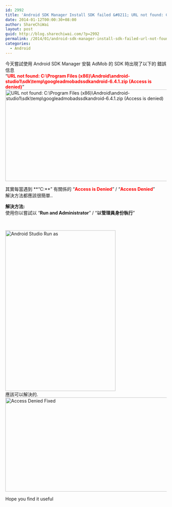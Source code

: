 ```yaml
---
id: 2992
title: 'Android SDK Manager Install SDK failed &#8211; URL not found: C:\Program Files (x86)\Android\android-studio1\sdk\temp\googleadmobadssdkandroid-6.4.1.zip (Access is denied)'
date: 2014-01-12T00:00:30+08:00
author: ShareChiWai
layout: post
guid: http://blog.sharechiwai.com/?p=2992
permalink: /2014/01/android-sdk-manager-install-sdk-failed-url-not-found-cprogram-files-x86androidandroid-studio1sdktempgoogleadmobadssdkandroid-6-4-1-zip-access-is-denied/
categories:
  - Android
---
```

今天嘗試使用 Android SDK Manager 安裝 AdMob 的 SDK 時出現了以下的 錯誤信息  
&#8220;<span style="color: #ff0000;"><strong>URL not found: C:\Program Files (x86)\Android\android-studio1\sdk\temp\googleadmobadssdkandroid-6.4.1.zip (Access is denied)</strong></span>&#8221;  
[<img alt="URL not found: C:\Program Files (x86)\Android\android-studio1\sdk\temp\googleadmobadssdkandroid-6.4.1.zip (Access is denied)" src="https://i2.wp.com/farm6.staticflickr.com/5536/12091339846_e8b4f3a8bc_c.jpg?resize=625%2C285" width="625" height="285" data-recalc-dims="1" />  
](https://i2.wp.com/farm6.staticflickr.com/5536/12091339846_e8b4f3a8bc_c.jpg) 

其實每當遇到 **&#8220;C:\**&#8221; 有關係的 &#8220;<span style="color: #ff0000;"><strong>Access is Denied</strong></span>&#8221; / &#8220;<span style="color: #ff0000;"><strong>Access Denied</strong></span>&#8221;  
解決方法都應該很簡單..

**解決方法:**  
使用你以嘗試以 &#8220;**Run and Administrator**&#8221; / &#8220;**以管理員身份執行**&#8221;

&nbsp;

[<img class="alignnone" alt="Android Studio Run as " src="https://i0.wp.com/farm6.staticflickr.com/5523/12091057034_1b28b44e77.jpg?resize=344%2C500" width="344" height="500" data-recalc-dims="1" />](https://i0.wp.com/farm6.staticflickr.com/5523/12091057034_1b28b44e77.jpg)  
應該可以解決的.  
<img class="alignnone" alt="Access Denied Fixed" src="https://i1.wp.com/farm8.staticflickr.com/7384/12091057104_8beff075f2_z.jpg?resize=625%2C293" width="625" height="293" data-recalc-dims="1" /> 

Hope you find it useful